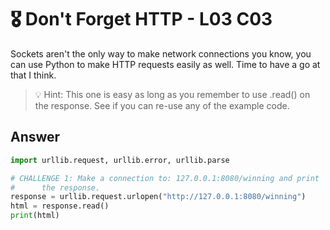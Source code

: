 # 🎖️ Don't Forget HTTP - L03 C03

Sockets aren't the only way to make network connections you know, you can use Python to make HTTP requests easily as well. Time to have a go at that I think.

> 💡 Hint: This one is easy as long as you remember to use .read() on the response. See if you can re-use any of the example code.

## Answer

```python
import urllib.request, urllib.error, urllib.parse

# CHALLENGE 1: Make a connection to: 127.0.0.1:8080/winning and print
#      the response.
response = urllib.request.urlopen("http://127.0.0.1:8080/winning")
html = response.read()
print(html)
```
